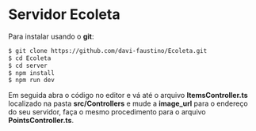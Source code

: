 # Servidor Ecoleta
Para instalar usando o **git**:
```sh
$ git clone https://github.com/davi-faustino/Ecoleta.git
$ cd Ecoleta
$ cd server
$ npm install
$ npm run dev
```

Em seguida abra o código no editor e vá até o arquivo **ItemsController.ts** localizado na pasta **src/Controllers** e mude a **image_url** para o endereço do seu servidor, faça o mesmo procedimento para o arquivo **PointsController.ts**.
